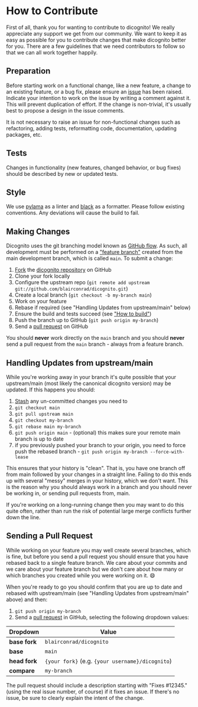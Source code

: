# How to Contribute

First of all, thank you for wanting to contribute to dicognito! We really appreciate any support we get from
our community. We want to keep it as easy as possible for you to contribute changes that make dicognito
better for you. There are a few guidelines that we need contributors to follow so that we can all work
together happily.

## Preparation

Before starting work on a functional change, like a new feature, a change to an existing feature, or a bug
fix, please ensure an [issue](https://github.com/dicognito/dicognito/issues) has been raised. Indicate your
intention to work on the issue by writing a comment against it. This will prevent duplication of effort. If
the change is non-trivial, it's usually best to propose a design in the issue comments.

It is not necessary to raise an issue for non-functional changes such as refactoring, adding tests,
reformatting code, documentation, updating packages, etc.

## Tests

Changes in functionality (new features, changed behavior, or bug fixes) should be described by new or
updated tests.

## Style

We use [pylama](https://github.com/klen/pylama/) as a linter and [black](https://black.readthedocs.io/en/stable/)
as a formatter. Please follow existing conventions. Any deviations will cause the build to fail.

## Making Changes

Dicognito uses the git branching model known as [GitHub flow](https://help.github.com/articles/github-flow/).
As such, all development must be performed on a
["feature branch"](https://martinfowler.com/bliki/FeatureBranch.html) created from the main development
branch, which is called `main`. To submit a change:

1. [Fork](https://help.github.com/forking/) the
   [dicognito repository](https://github.com/blairconrad/dicognito/) on GitHub
1. Clone your fork locally
1. Configure the upstream repo (`git remote add upstream git://github.com/blairconrad/dicognito.git`)
1. Create a local branch (`git checkout -b my-branch main`)
1. Work on your feature
1. Rebase if required (see "Handling Updates from upstream/main" below)
1. Ensure the build and tests succeed (see ["How to build"](how_to_build.md "How to build"))
1. Push the branch up to GitHub (`git push origin my-branch`)
1. Send a [pull request](https://help.github.com/articles/using-pull-requests) on GitHub

You should **never** work directly on the `main` branch and you should **never** send a pull request from
the `main` branch - always from a feature branch.

## Handling Updates from upstream/main

While you're working away in your branch it's quite possible that your upstream/main (most likely the
canonical dicognito version) may be updated. If this happens you should:

1. [Stash](https://git-scm.com/book/en/v2/Git-Tools-Stashing-and-Cleaning) any un-committed changes you
   need to
1. `git checkout main`
1. `git pull upstream main`
1. `git checkout my-branch`
1. `git rebase main my-branch`
1. `git push origin main` - (optional) this makes sure your remote main branch is up to date
1. if you previously pushed your branch to your origin, you need to force push the rebased branch -
   `git push origin my-branch --force-with-lease`

This ensures that your history is "clean". That is, you have one branch off from main followed by your
changes in a straight line. Failing to do this ends up with several "messy" merges in your history, which we
don't want. This is the reason why you should always work in a branch and you should never be working in, or
sending pull requests from, main.

If you're working on a long-running change then you may want to do this quite often, rather than run the
risk of potential large merge conflicts further down the line.

## Sending a Pull Request

While working on your feature you may well create several branches, which is fine, but before you send a
pull request you should ensure that you have rebased back to a single feature branch. We care about your
commits and we care about your feature branch but we don't care about how many or which branches you created
while you were working on it. :smile:

When you're ready to go you should confirm that you are up to date and rebased with upstream/main (see
"Handling Updates from upstream/main" above) and then:

1. `git push origin my-branch`
1. Send a [pull request](https://help.github.com/articles/using-pull-requests) in GitHub, selecting the
   following dropdown values:

| Dropdown      | Value                                             |
|---------------|---------------------------------------------------|
| **base fork** | `blairconrad/dicognito`                           |
| **base**      | `main`                                          |
| **head fork** | `{your fork}` (e.g. `{your username}/dicognito`)  |
| **compare**   | `my-branch`                                       |

The pull request should include a description starting with "Fixes #12345." (using the real issue number, of
course) if it fixes an issue. If there's no issue, be sure to clearly explain the intent of the change.
